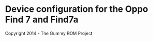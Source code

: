 Device configuration for the Oppo Find 7 and Find7a
===============================

Copyright 2014 - The Gummy ROM Project
